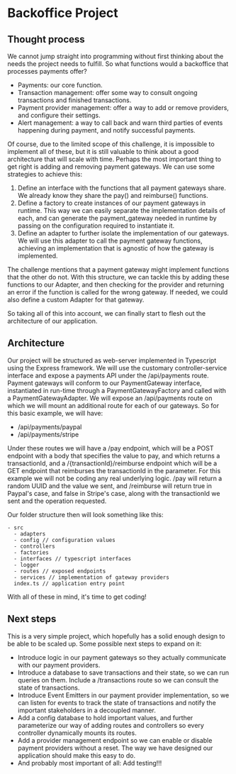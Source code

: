 # Backoffice Project
## Thought process
We cannot jump straight into programming without first thinking about the needs the project needs to fulfill. So what functions would a backoffice that processes payments offer?
- Payments: our core function.
- Transaction management: offer some way to consult ongoing transactions and finished transactions.
- Payment provider management: offer a way to add or remove providers, and configure their settings.
- Alert management: a way to call back and warn third parties of events happening during payment, and notify successful payments.

Of course, due to the limited scope of this challenge, it is impossible to implement all of these, but it is still valuable to think about a good architecture that will scale with time.
Perhaps the most important thing to get right is adding and removing payment gateways. We can use some strategies to achieve this:
1. Define an interface with the functions that all payment gateways share. We already know they share the pay() and reimburse() functions.
2. Define a factory to create instances of our payment gateways in runtime. This way we can easily separate the implementation details of each, and can generate the payment_gateway needed in runtime by passing on the configuration required to instantiate it.
3. Define an adapter to further isolate the implementation of our gateways. We will use this adapter to call the payment gateway functions, achieving an implementation that is agnostic of how the gateway is implemented.

The challenge mentions that a payment gateway might implement functions that the other do not. With this structure, we can tackle this by adding these functions to our Adapter, and then checking for the provider and returning an error if the function is called for the wrong gateway. If needed, we could also define a custom Adapter for that gateway.

So taking all of this into account, we can finally start to flesh out the architecture of our application.

## Architecture

Our project will be structured as web-server implemented in Typescript using the Express framework. We will use the customary controller-service interface and expose a payments API under the /api/payments route. Payment gateways will conform to our PaymentGateway interface, instantiated in run-time through a PaymentGatewayFactory and called with a PaymentGatewayAdapter. 
We will expose an /api/payments route on which we will mount an additional route for each of our gateways. So for this basic example, we will have:
- /api/payments/paypal
- /api/payments/stripe

Under these routes we will have a /pay endpoint, which will be a POST endpoint with a body that specifies the value to pay, and which returns a transactionId, and a /{transactionId}/reimburse endpoint which will be a GET endpoint that reimburses the transactionId in the parameter. For this example we will not be coding any real underlying logic. /pay will return a random UUID and the value we sent, and /reimburse will return true in Paypal's case, and false in Stripe's case, along with the transactionId we sent and the operation requested.

Our folder structure then will look something like this:
```
- src
  - adapters 
  - config // configuration values 
  - controllers 
  - factories 
  - interfaces // typescript interfaces
  - logger
  - routes // exposed endpoints
  - services // implementation of gateway providers
  index.ts // application entry point
```

With all of these in mind, it's time to get coding!

## Next steps

This is a very simple project, which hopefully has a solid enough design to be able to be scaled up. Some possible next steps to expand on it:
- Introduce logic in our payment gateways so they actually communicate with our payment providers.
- Introduce a database to save transactions and their state, so we can run queries on them. Include a /transactions route so we can consult the state of transactions.
- Introduce Event Emitters in our payment provider implementation, so we can listen for events to track the state of transactions and notify the important stakeholders in a decoupled manner.
- Add a config database to hold important values, and further parameterize our way of adding routes and controllers so every controller dynamically mounts its routes.
- Add a provider management endpoint so we can enable or disable payment providers without a reset. The way we have designed our application should make this easy to do.
- And probably most important of all: Add testing!!!
